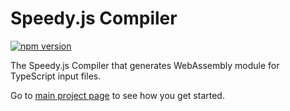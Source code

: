# Speedy.js Compiler

[![npm version](https://badge.fury.io/js/speedyjs-compiler.svg)](https://badge.fury.io/js/speedyjs-compiler)

The Speedy.js Compiler that generates WebAssembly module for TypeScript input files.

Go to [main project page](https://github.com/MichaReiser/speedy.js) to see how you get started.